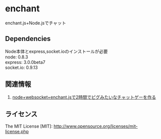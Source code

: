 enchant
======================
enchant.js+Node.jsでチャット
 
 
Dependencies
------
Node本体とexpress,socket.ioのインストールが必要  
node: 0.8.3  
express: 3.0.0beta7  
socket.io: 0.9.13  
 
 
関連情報
--------
1. [node+websocket+enchant.jsで2時間でピグみたいなチャットゲーを作る](http://www.slideshare.net/stealthinu/nodesocketioenchantjs "node+websocket+enchant.jsで2時間でピグみたいなチャットゲーを作る")
 
 
ライセンス
----------
The MIT License
[MIT]: http://www.opensource.org/licenses/mit-license.php
